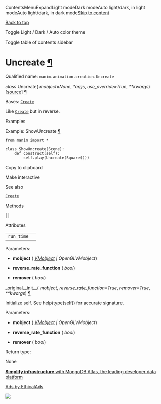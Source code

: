 ContentsMenuExpandLight modeDark modeAuto light/dark, in light modeAuto light/dark, in dark mode[Skip to content](https://docs.manim.community/en/stable/reference/manim.animation.creation.Uncreate.html#furo-main-content)

[Back to top](https://docs.manim.community/en/stable/reference/manim.animation.creation.Uncreate.html#)

Toggle Light / Dark / Auto color theme

Toggle table of contents sidebar

# Uncreate [¶](https://docs.manim.community/en/stable/reference/manim.animation.creation.Uncreate.html\#uncreate "Link to this heading")

Qualified name: `manim.animation.creation.Uncreate`

_class_ Uncreate( _mobject=None_, _\*args_, _use\_override=True_, _\*\*kwargs_) [\[source\]](https://docs.manim.community/en/stable/_modules/manim/animation/creation.html#Uncreate) [¶](https://docs.manim.community/en/stable/reference/manim.animation.creation.Uncreate.html#manim.animation.creation.Uncreate "Link to this definition")

Bases: [`Create`](https://docs.manim.community/en/stable/reference/manim.animation.creation.Create.html#manim.animation.creation.Create "manim.animation.creation.Create")

Like [`Create`](https://docs.manim.community/en/stable/reference/manim.animation.creation.Create.html#manim.animation.creation.Create "manim.animation.creation.Create") but in reverse.

Examples

Example: ShowUncreate [¶](https://docs.manim.community/en/stable/reference/manim.animation.creation.Uncreate.html#showuncreate)

```
from manim import *

class ShowUncreate(Scene):
    def construct(self):
        self.play(Uncreate(Square()))

```

Copy to clipboard

Make interactive

See also

[`Create`](https://docs.manim.community/en/stable/reference/manim.animation.creation.Create.html#manim.animation.creation.Create "manim.animation.creation.Create")

Methods

|
|

Attributes

|     |     |
| --- | --- |
| `run_time` |  |

Parameters:

- **mobject** ( [_VMobject_](https://docs.manim.community/en/stable/reference/manim.mobject.types.vectorized_mobject.VMobject.html#manim.mobject.types.vectorized_mobject.VMobject "manim.mobject.types.vectorized_mobject.VMobject") _\|_ _OpenGLVMobject_)

- **reverse\_rate\_function** ( _bool_)

- **remover** ( _bool_)


\_original\_\_init\_\_( _mobject_, _reverse\_rate\_function=True_, _remover=True_, _\*\*kwargs_) [¶](https://docs.manim.community/en/stable/reference/manim.animation.creation.Uncreate.html#manim.animation.creation.Uncreate._original__init__ "Link to this definition")

Initialize self. See help(type(self)) for accurate signature.

Parameters:

- **mobject** ( [_VMobject_](https://docs.manim.community/en/stable/reference/manim.mobject.types.vectorized_mobject.VMobject.html#manim.mobject.types.vectorized_mobject.VMobject "manim.mobject.types.vectorized_mobject.VMobject") _\|_ _OpenGLVMobject_)

- **reverse\_rate\_function** ( _bool_)

- **remover** ( _bool_)


Return type:

None

[**Simplify infrastructure** with MongoDB Atlas, the leading developer data platform](https://server.ethicalads.io/proxy/click/8268/019600e4-e236-77c1-be16-28e91261ee0d/)

[Ads by EthicalAds](https://www.ethicalads.io/advertisers/?ref=ea-text)

![](https://server.ethicalads.io/proxy/view/8268/019600e4-e236-77c1-be16-28e91261ee0d/)